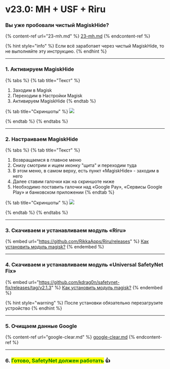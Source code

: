 # v23.0: MH + USF + Riru

### Вы уже пробовали чистый MagiskHide? <a href="#vy-uzhe-probovali-chistyi-magiskhide" id="vy-uzhe-probovali-chistyi-magiskhide"></a>

{% content-ref url="23-mh.md" %}
[23-mh.md](23-mh.md)
{% endcontent-ref %}

{% hint style="info" %}
Если всё заработает через чистый MagiskHide, то не выполняйте эту инструкцию.
{% endhint %}

***

### **1. Активируем MagiskHide**

{% tabs %}
{% tab title="Текст" %}
1. Заходим в Magisk
2. Переходим в Настройки Magisk
3. Активируем MagiskHide
{% endtab %}

{% tab title="Скриншоты" %}
![](https://telegra.ph/file/c2b4ba48b582c94ab05c8.jpg)


{% endtab %}
{% endtabs %}

****

### **2. Настраиваем MagiskHide**

{% tabs %}
{% tab title="Текст" %}
1. Возвращаемся в главное меню
2. Снизу смотрим и ищем иконку "щита" и переходим туда
3. В этом меню, в самом верху, есть пункт «MagiskHide» - заходим в него
4. Далее ставим галочки как на скриншоте ниже
5. Необходимо поставить галочки над «Google Pay», «Сервисы Google Play» и банковском приложении
{% endtab %}

{% tab title="Скриншоты" %}
![](https://telegra.ph/file/30b19f88e5e2e4260039c.jpg)


{% endtab %}
{% endtabs %}

****

### **3. Скачиваем и устанавливаем модуль «Riru»**

{% embed url="https://github.com/RikkaApps/Riru/releases" %}
[Как установить модуль magisk?](../../inst/install-mg-module.md)
{% endembed %}

****

### **4. Скачиваем и устанавливаем модуль «Universal SafetyNet Fix»**

{% embed url="https://github.com/kdrag0n/safetynet-fix/releases/tag/v2.1.3" %}
[Как установить модуль magisk?](../../inst/install-mg-module.md)
{% endembed %}

{% hint style="warning" %}
После установки обязательно перезагрузите устройство
{% endhint %}

***

### **5. Очищаем данные Google**

{% content-ref url="google-clear.md" %}
[google-clear.md](google-clear.md)
{% endcontent-ref %}

***

### **6. **<mark style="color:green;">**Готово, SafetyNet должен работать**</mark>** 👍**
